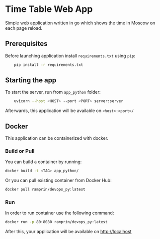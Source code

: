 # Time Table Web App

Simple web application written in go which shows the time in Moscow on each page reload.

## Prerequisites

Before launching application install `requirements.txt` using `pip`:

```bash
    pip install -r requirements.txt

```

## Starting the app

To start the server, run from `app_python` folder:

```bash
    uvicorn --host <HOST> --port <PORT> server:server
```

Afterwards, this application will be available on `<host>:<port>/`

## Docker

This application can be containerized with docker.

### Build or Pull

You can build a container by running:

```bash
docker build -t <TAG> app_python/
```

Or you can pull existing container from Docker Hub:

```bash
docker pull ramprin/devops_py:latest
```

### Run

In order to run container use the following command:

```bash
docker run -p 80:8080 ramprin/devops_py:latest
```

After this, your application will be available on <http://localhost>
